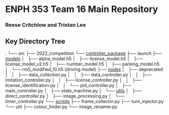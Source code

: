 # ENPH 353 Team 16 Main Repository
### Reese Critchlow and Tristan Lee
## Key Directory Tree
.
└── src
    ├── 2022_competition
    └── [controller_package](src/controller_package/)
        ├── launch
        ├── [models](src/controller_package/models/)
        │   ├── alpha_model.h5
        │   ├── license_model.h5
        │   ├── license_model_v2.h5
        │   ├── number_model.h5
        │   ├── parking_model.h5
        │   └── rm5_modified_10.h5 (driving model)
        ├── [nodes](src/controller_package/nodes/)
        │   ├── deprecated
        │   │   ├── data_collection.py
        │   │   ├── data_controller.py
        │   │   ├── imitation_controller.py
        │   │   ├── license_controller.py
        │   │   ├── license_identification.py
        │   │   └── pid_controller.py
        │   ├── main_controller.py
        │   ├── state_machine.py
        │   └── [utils](src/controller_package/nodes/utils)
        │       ├── direct_controller.py
        │       ├── image_processing.py
        │       └── timer_controller.py
        └── [scripts](src/controller_package/scripts)
            ├── frame_collector.py
            ├── turn_injector.py
            └── util
                ├── colour_finder.py
                └── image_renamer.py